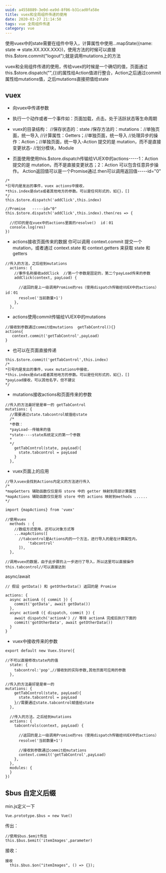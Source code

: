 ```yaml
---
uuid: a4558889-3e0d-ea9d-8f06-b31cad0fa58e
title: vuex和全局组件传递的使用
date: 2020-03-27 21:14:50
tags: vue 全局组件传递
category: vue
---
```

使用vuex中的state需要在组件中导入，计算属性中使用...mapState({name: state => state.XX.XXX.XXX})，使用方法的时候可以直接this.$store.commit("logout");就是调用mutations上的方法
<!-- more -->
vuex和全局组件传递的使用，传给vuex的时候是一个确切的值，页面通过this.$store.dispatch("",{})的属性给Action值进行整合，Action之后通过commit属性给mutations值，之后mutations直接把值给state
##  vuex
* 向vuex中传递参数
* 执行一个动作或者一个事件如：页面加载，点击。处于活跃状态等生命周期
* vuex的目录结构：
  //保存状态的：state
  /保存方法的：mutations：//单独页面，统一导入
  //计算属性：Getters；//单独页面，统一导入
  //处理异步的操作：Action；//单独页面，统一导入-Action 提交的是 mutation，而不是直接变更状态-
  //划分模块，Module


* 页面使用使用this.$store.dispatch传输给VUEX中的actions-----1：Action 提交的是 mutation，而不是直接变更状态；2：Action 可以包含任意异步操作。
Action返回值可以是一个Promise通过.then可以调用返回值-----id="0"

```
/*
*引号内是发出的事件，vuex actions中接收，
*this.index是data或者其他地方的参数。可以是任何形式的，如{}，[]
*/
this.$store.dispatch('addClick',this.index)

//Promise   -----id="0"
this.$store.dispatch('addClick',this.index).then(res => {

  //打印的是在vuex中的actions里面的resolve()  id：01
  console.log(res)
})
```

* actions接收页面传来的数据
你可以调用 context.commit 提交一个 mutation，或者通过 context.state 和 context.getters 来获取 state 和 getters

```
//传入的方法，之后给到mutations
  actions: {
    //事件名称接收addClick  //第一个参数是固定的，第二个payLoad传来的参数
    addClick(context, payLoad) {

      //返回的是上一级调用Promise的res（使用dispatch传输给VUEX中的actions）id：01
      resolve('当前数量+1')
    },
  },
```

* actions使用commit传输给VUEX中的mutations

```
//接收到参数通过commit给mutations  getTabControl(){}
actions{
   context.commit('getTabControl',payLoad)
}
```

* 也可以在页面直接传递

```
this.$store.commit('getTabControl',this.index)
/*
*引号内是发出的事件，vuex mutations中接收，
*this.index是data或者其他地方的参数。可以是任何形式的，如{}，[]
*payLoad接收，可以其他名字，但不建议
*/
```

* mutations接收actions和页面传来的参数

```
//传入的方法最好是是单一的 getTabControl
mutations: {
  //需要通过state.tabcontrol赋值给state
  /*
  *参数：
  *payLoad--传输来的值
  *state----state系统定义的第一个参数
  *
  */
    getTabControl(state, payLoad){
      state.tabcontrol = payLoad
    }
  },
```

* vuex页面上的应用

```
//导入vuex会找到Actions内定义的方法进行传入
/*
*mapGetters 辅助函数仅仅是将 store 中的 getter 映射到局部计算属性
*mapActions 辅助函数仅仅是将 store 中的 actions 映射到methods ......
*/

import {mapActions} from 'vuex'

//使用vuex
  methods : {
    //数组方式使用，还可以对象方式等
    ...mapActions([
      //tabcontrol是Actions内的一个方法，进行导入的是在计算属性内，
          'tabcontrol'
      ]),
  },

//调用vuex的数据，由于此步骤的上一步进行了导入，所以这里可以直接操作
this.tabcontrol//可以直接达到
```

async/await

```
// 假设 getData() 和 getOtherData() 返回的是 Promise

actions: {
  async actionA ({ commit }) {
    commit('gotData', await getData())
  },
  async actionB ({ dispatch, commit }) {
    await dispatch('actionA') // 等待 actionA 完成后执行下面的
    commit('gotOtherData', await getOtherData())
  }
}

```


* vuex中接收传来的参数

```
export default new Vuex.Store({

//不可以直接修改state内的值
  state: {
    tabcontrol:'pop',//接收到的实际参数,其他页面可应用的参数
  },

//传入的方法最好是是单一的
mutations: {
    getTabControl(state, payLoad){
      state.tabcontrol = payLoad
    }//需要通过state.tabcontrol赋值给state
  },

  //传入的方法，之后给到mutations
  actions: {
    tabcontrols(context, payLoad) {

      //返回的是上一级调用Promise的res（使用dispatch传输给VUEX中的actions）
      resolve('当前数量+1')
      
      //接收到参数通过commit给mutations
      context.commit('getTabControl',payLoad)
    },
  },
  modules: {
  }
})
```




##  $bus  自定义后缀

min.js定义一下

```
Vue.prototype.$bus = new Vue()
```

传出：

```
//使用$bus.$emit传出
this.$bus.$emit('itemImages',parameter)
```

接收：

```
接收
  this.$bus.$on("itemImages", () => {});
```